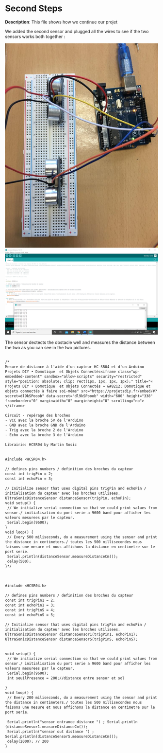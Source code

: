 # Second Steps
 **Description**:  This file shows how we continue our projet

We added the second sensor and plugged all the wires to see if the two sensors works both together :

![Branchement](https://github.com/efrei-paris-sud/2020-B-Bad-and-Boudji/blob/main/project/Step2/131570519_714866209166673_3110274308391363592_n.jpg)
![Code](https://github.com/efrei-paris-sud/2020-B-Bad-and-Boudji/blob/main/project/FirstSteps/131245521_147329883505024_9150203707664505752_n.png)

The sensor dectects the obstacle well and measures the distance between the two as you can see in the two pictures.

 ```Arduino
 
 /*
Mesure de distance à l'aide d'un capteur HC-SR04 et d'un Arduino
Projets DIY • Domotique  et Objets Connectés<iframe class="wp-embedded-content" sandbox="allow-scripts" security="restricted" style="position: absolute; clip: rect(1px, 1px, 1px, 1px);" title="« Projets DIY • Domotique  et Objets Connectés » &#8212; Domotique et objets connectés à faire soi-même" src="https://projetsdiy.fr/embed/#?secret=dl9kSPooob" data-secret="dl9kSPooob" width="600" height="338" frameborder="0" marginwidth="0" marginheight="0" scrolling="no"></iframe>

Circuit - repérage des broches
- VCC avec la broche 5V de l'Arduino
- GND avec la broche GND de l'Arduino
- Trig avec la broche 2 de l'Arduino
- Echo avec la broche 3 de l'Arduino

Librairie: HCSR04 by Martin Sosic


#include <HCSR04.h>

// defines pins numbers / definition des broches du capteur
const int trigPin = 2;
const int echoPin = 3;
 
// Initialize sensor that uses digital pins trigPin and echoPin / initialisation du capteur avec les broches utilisees.
UltraSonicDistanceSensor distanceSensor(trigPin, echoPin);
void setup() {
  // We initialize serial connection so that we could print values from sensor./ initialisation du port serie a 9600 band pour afficher les valeurs mesurees par le capteur.
  Serial.begin(9600); 
}
void loop() {
  // Every 500 miliseconds, do a measurement using the sensor and print the distance in centimeters./ toutes les 500 millisecondes nous faisons une mesure et nous affichons la distance en centimetre sur le port serie.
  Serial.println(distanceSensor.measureDistanceCm());
  delay(500);
}*/



#include <HCSR04.h>

// defines pins numbers / definition des broches du capteur
const int trigPin1 = 2;
const int echoPin1 = 3;
const int trigPinS = 4;
const int echoPinS = 5;
 
// Initialize sensor that uses digital pins trigPin and echoPin / initialisation du capteur avec les broches utilisees.
UltraSonicDistanceSensor distanceSensor1(trigPin1, echoPin1);
UltraSonicDistanceSensor distanceSensorS(trigPinS, echoPinS);


void setup() {
  // We initialize serial connection so that we could print values from sensor./ initialisation du port serie a 9600 band pour afficher les valeurs mesurees par le capteur.
  Serial.begin(9600); 
  int seuilPresence = 200;//distance entre sensor et sol
 
}
void loop() {
  // Every 200 miliseconds, do a measurement using the sensor and print the distance in centimeters./ toutes les 500 millisecondes nous faisons une mesure et nous affichons la distance en centimetre sur le port serie.
  
  Serial.println("sensor entrance distance ") ; Serial.println (distanceSensor1.measureDistanceCm());
  Serial.println("sensor out distance ") ; Serial.println(distanceSensorS.measureDistanceCm());
  delay(2000); // 200
}
 
 ```



